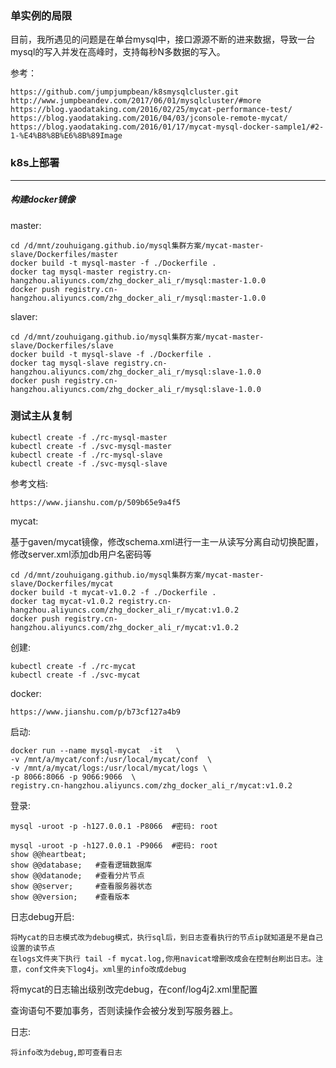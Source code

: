 ### 单实例的局限

目前，我所遇见的问题是在单台mysql中，接口源源不断的进来数据，导致一台mysql的写入并发在高峰时，支持每秒N多数据的写入。


参考：

	https://github.com/jumpjumpbean/k8smysqlcluster.git
	http://www.jumpbeandev.com/2017/06/01/mysqlcluster/#more
	https://blog.yaodataking.com/2016/02/25/mycat-performance-test/
	https://blog.yaodataking.com/2016/04/03/jconsole-remote-mycat/
	https://blog.yaodataking.com/2016/01/17/mycat-mysql-docker-sample1/#2-1-%E4%B8%8B%E6%8B%89Image


### k8s上部署
---

##### 构建docker镜像

master:

	cd /d/mnt/zouhuigang.github.io/mysql集群方案/mycat-master-slave/Dockerfiles/master
	docker build -t mysql-master -f ./Dockerfile .
	docker tag mysql-master registry.cn-hangzhou.aliyuncs.com/zhg_docker_ali_r/mysql:master-1.0.0
	docker push registry.cn-hangzhou.aliyuncs.com/zhg_docker_ali_r/mysql:master-1.0.0


slaver:

	cd /d/mnt/zouhuigang.github.io/mysql集群方案/mycat-master-slave/Dockerfiles/slave
	docker build -t mysql-slave -f ./Dockerfile .
	docker tag mysql-slave registry.cn-hangzhou.aliyuncs.com/zhg_docker_ali_r/mysql:slave-1.0.0
	docker push registry.cn-hangzhou.aliyuncs.com/zhg_docker_ali_r/mysql:slave-1.0.0



### 测试主从复制

	kubectl create -f ./rc-mysql-master
	kubectl create -f ./svc-mysql-master
	kubectl create -f ./rc-mysql-slave
	kubectl create -f ./svc-mysql-slave


参考文档:

	https://www.jianshu.com/p/509b65e9a4f5


mycat:

基于gaven/mycat镜像，修改schema.xml进行一主一从读写分离自动切换配置，修改server.xml添加db用户名密码等

	cd /d/mnt/zouhuigang.github.io/mysql集群方案/mycat-master-slave/Dockerfiles/mycat
	docker build -t mycat-v1.0.2 -f ./Dockerfile .
	docker tag mycat-v1.0.2 registry.cn-hangzhou.aliyuncs.com/zhg_docker_ali_r/mycat:v1.0.2
	docker push registry.cn-hangzhou.aliyuncs.com/zhg_docker_ali_r/mycat:v1.0.2

创建:

	kubectl create -f ./rc-mycat
	kubectl create -f ./svc-mycat



docker:

	https://www.jianshu.com/p/b73cf127a4b9

启动:

	docker run --name mysql-mycat  -it   \
	-v /mnt/a/mycat/conf:/usr/local/mycat/conf  \
	-v /mnt/a/mycat/logs:/usr/local/mycat/logs \
	-p 8066:8066 -p 9066:9066  \
	registry.cn-hangzhou.aliyuncs.com/zhg_docker_ali_r/mycat:v1.0.2


登录:

	mysql -uroot -p -h127.0.0.1 -P8066  #密码: root

	mysql -uroot -p -h127.0.0.1 -P9066  #密码: root
	show @@heartbeat;
	show @@database;   #查看逻辑数据库
	show @@datanode;   #查看分片节点
	show @@server;     #查看服务器状态
	show @@version;    #查看版本



日志debug开启:

	将Mycat的日志模式改为debug模式，执行sql后，到日志查看执行的节点ip就知道是不是自己设置的读节点 
	在logs文件夹下执行 tail -f mycat.log,你用navicat增删改成会在控制台刷出日志。注意，conf文件夹下log4j。xml里的info改成debug


将mycat的日志输出级别改完debug，在conf/log4j2.xml里配置

查询语句不要加事务，否则读操作会被分发到写服务器上。

日志:

	将info改为debug,即可查看日志


 


	